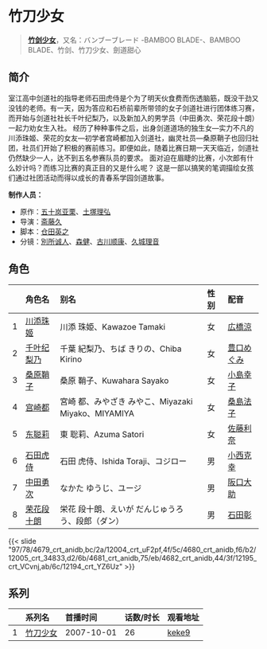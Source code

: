 # 竹刀少女


> <u>**[竹剑少女](http://bgm.tv/subject/1272)**</u>，又名：バンブーブレード -BAMBOO BLADE-、BAMBOO BLADE、竹剑、竹刀少女、劍道甜心

## 简介


室江高中剑道社的指导老师石田虎侍是个为了明天伙食费而伤透脑筋，既没干劲又没钱的老师。有一天，因为答应和石桥前辈所带领的女子剑道社进行团体练习赛，而开始与剑道社社长千叶纪梨乃，以及新加入的男学员（中田勇次、荣花段十朗）一起力劝女生入社。
经历了种种事件之后，出身剑道道场的独生女—实力不凡的川添珠姬、荣花的女友—初学者宫崎都加入剑道社，幽灵社员—桑原鞘子也回归社团，社员们开始了积极的赛前练习。即便如此，随着比赛日期一天天临近，剑道社仍然缺少一人，达不到五名参赛队员的要求。
面对迫在眉睫的比赛，小次郎有什么妙计吗？而练习比赛的真正目的又是什么呢？
这是一部以搞笑的笔调描绘女孩们通过社团活动而得以成长的青春系学园剑道故事。

**制作人员：**
- 原作：[五十岚亚栗](http://bgm.tv/person/6300)、[土塚理弘](http://bgm.tv/person/7500)
- 导演：[斋藤久](http://bgm.tv/person/3486)
- 脚本：[仓田英之](http://bgm.tv/person/375)
- 分镜：[別所诚人](http://bgm.tv/person/3702)、[森健](http://bgm.tv/person/184)、[古川顺康](http://bgm.tv/person/1554)、[久城理音](http://bgm.tv/person/2207)

## 角色

|     |   角色名   |   别名  | 性别 |  配音  |
|:--- |:------  |:----      |:---  |:--   |
| 1 | [川添珠姬](http://bgm.tv/character/4679) | 川添 珠姫、Kawazoe Tamaki | 女 | [広橋涼](http://bgm.tv/person/4165) |
| 2 | [千叶纪梨乃](http://bgm.tv/character/12004) | 千葉 紀梨乃、ちば きりの、Chiba Kirino | 女 | [豊口めぐみ](http://bgm.tv/person/3866) |
| 3 | [桑原鞘子](http://bgm.tv/character/4680) | 桑原 鞘子、Kuwahara Sayako | 女 | [小島幸子](http://bgm.tv/person/4430) |
| 4 | [宫崎都](http://bgm.tv/character/12005) | 宮崎 都、みやざき みやこ、Miyazaki Miyako、MIYAMIYA | 女 | [桑島法子](http://bgm.tv/person/3867) |
| 5 | [东聪莉](http://bgm.tv/character/4681) | 東 聡莉、Azuma Satori | 女 | [佐藤利奈](http://bgm.tv/person/4670) |
| 6 | [石田虎侍](http://bgm.tv/character/4682) | 石田 虎侍、Ishida Toraji、コジロー | 男 | [小西克幸](http://bgm.tv/person/3861) |
| 7 | [中田勇次](http://bgm.tv/character/12195) | なかた ゆうじ、ユージ | 男 | [阪口大助](http://bgm.tv/person/4231) |
| 8 | [荣花段十朗](http://bgm.tv/character/12194) | 栄花 段十朗、えいが だんじゅうろう、段郎（ダン） | 男 | [石田彰](http://bgm.tv/person/3927) |

{{< slide "97/78/4679_crt_anidb,bc/2a/12004_crt_uF2pf,4f/5c/4680_crt_anidb,f6/b2/12005_crt_34833,d2/6b/4681_crt_anidb,75/eb/4682_crt_anidb,44/3f/12195_crt_VCvnj,ab/6c/12194_crt_YZ6Uz" >}}

## 系列

|     | 系列名  | 首播时间       | 话数/时长 | 观看地址                                                    |
| :-- | :--- | :--------- | :---- | :------------------------------------------------------ |
| 1   |[竹刀少女](https://bgm.tv/subject/1272)| 2007-10-01 | 26    | [keke9](https://www.keke9.app/play/24207-4-190865.html) |



